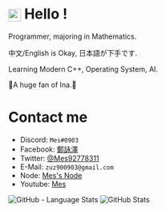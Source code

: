 # <img src="https://walfiegif.files.wordpress.com/2021/05/out-transparent-13.gif?w=745" style="vertical-align:middle" width="25px"> Hello !

Programmer, majoring in Mathematics.

中文/English is Okay, 日本語が下手です.

Learning Modern C++, Operating System, AI.

💜A huge fan of Ina.💜

# Contact me

+ Discord: `Mes#0903`
+ Facebook: [鄭詠澤](https://www.facebook.com/shiro.james0903)
+ Twitter: [@Mes92778311](https://twitter.com/Mes92778311)
+ E-Mail: `zuz900903@gmail.com`
+ Node: [Mes's Node](https://hackmd.io/@Mes/mes_note/https%3A%2F%2Fhackmd.io%2F%40Mes%2Fnote_preface)
+ Youtube: [Mes](https://www.youtube.com/channel/UCT3MbveOznWLlxNIdLUUOhg)


![GitHub - Language Stats](https://github-readme-stats.vercel.app/api/top-langs/?username=Mes0903&bg_color=90,DAFFEF,FCFFFD)
![GitHub Stats](https://github-readme-stats.vercel.app/api?username=Mes0903&count_private=true&show_icons=true&bg_color=90,DAFFEF,FCFFFD)

